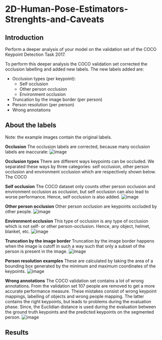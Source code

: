 # 2D-Human-Pose-Estimators-Strenghts-and-Caveats

## Introduction
Perform a deeper analysis of your model on the validation set of the COCO Keypoint Detection Task 2017.

To perform this deeper analysis the COCO validation set corrected the occlusion labelling and added new labels. The new labels added are:
- Occlusion types (per keypoint):
  - Self occlusion
  - Other person occlusion
  - Environment occlusion
- Truncation by the image border (per person)
- Person resolution (per person)
- Wrong annotations


## About the labels
Note: the example images contain the original labels.

**Occlusion**
The occlusion labels are corrected, because many occlusion labels are inaccurate:
![image](https://user-images.githubusercontent.com/63635825/174550627-655c1f68-94ff-4082-8ecc-f2267b36bfba.png)

**Occlusion types**
There are different ways keypoints can be occluded. We separated these ways by three categories: self occlusion, other person occlusion and environment occlusion which are respectively shown below. The COCO 

**Self occlusion**
The COCO dataset only counts other person occlusion and environment occlusion as occlusion, but self occlusion can also lead to worse performance. Hence, self occlusion is also added.
![image](https://user-images.githubusercontent.com/63635825/174561185-12ed0ce6-51e4-4aa7-99c1-a286bcf2954f.png)


**Other person occlusion**
Other person occlusion are keypoints occluded by other people.
![image](https://user-images.githubusercontent.com/63635825/174561216-06fe3630-ec6a-4169-acd5-a41e6497f833.png)


**Environment occlusion**
This type of occlusion is any type of occlusion which is not self- or other person-occlusion. Hence, any object, helmet, blanket, etc.
![image](https://user-images.githubusercontent.com/63635825/174561247-0d6bd9e7-4671-4105-bd4e-c93f30c36c6c.png)


**Truncation by the image border**
Truncation by the image border happens when the image is cutoff in such a way such that only a subset of the person is present in the image.
![image](https://user-images.githubusercontent.com/63635825/174556198-6838f68e-d00c-4dc4-8432-adb1065470bb.png)

**Person resolution examples**
These are calculated by taking the area of a bounding box generated by the minimum and maximum coordinates of the keypoints.
![image](https://user-images.githubusercontent.com/63635825/177355555-47c7ccad-f58b-4426-8ac7-d40f1d221bcc.png)

**Wrong annotations**
The COCO validation set contains a lot of wrong annotations. From the validation set 107 people are removed to get a more accurate performance measure. These mistakes consist of wrong keypoint mappings, labelling of objects and wrong people mapping. The latter contains the right keypoints, but leads to problems during the evaluation phase. Since, the Euclidian distance is used during the evaluation between the ground truth keypoints and the predicted keypoints on the segmented person.
![image](https://user-images.githubusercontent.com/63635825/174558124-f4b864c1-a65f-4be0-8b29-6445c80e2085.png)

## Results

